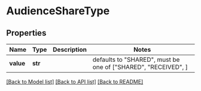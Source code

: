 # AudienceShareType


## Properties
Name | Type | Description | Notes
------------ | ------------- | ------------- | -------------
**value** | **str** |  | defaults to "SHARED",  must be one of ["SHARED", "RECEIVED", ]

[[Back to Model list]](../README.md#documentation-for-models) [[Back to API list]](../README.md#documentation-for-api-endpoints) [[Back to README]](../README.md)


